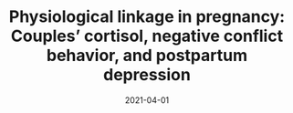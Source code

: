 ---
title: "Physiological linkage in pregnancy: Couples’ cortisol, negative conflict behavior, and postpartum depression"
collection: publications
permalink: /publications/pregnancy
date: 2021-04-01
venue: 'Journal of Biological Psychology'
paperurl: 'https://www.sciencedirect.com/science/article/abs/pii/S0301051121000661'
citation: 'Mona Khaled, Geoffrey W. Corner, Alyssa Morris, Shreya Havaldar, Ekim Luo, & Darby E. Saxbe. (2021)'
---